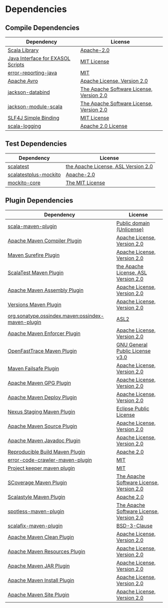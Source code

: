 <!-- @formatter:off -->
# Dependencies

## Compile Dependencies

| Dependency                             | License                                       |
| -------------------------------------- | --------------------------------------------- |
| [Scala Library][0]                     | [Apache-2.0][1]                               |
| [Java Interface for EXASOL Scripts][2] | [MIT License][3]                              |
| [error-reporting-java][4]              | [MIT][5]                                      |
| [Apache Avro][6]                       | [Apache License, Version 2.0][7]              |
| [jackson-databind][8]                  | [The Apache Software License, Version 2.0][9] |
| [jackson-module-scala][10]             | [The Apache Software License, Version 2.0][7] |
| [SLF4J Simple Binding][12]             | [MIT License][13]                             |
| [scala-logging][14]                    | [Apache 2.0 License][15]                      |

## Test Dependencies

| Dependency                  | License                                   |
| --------------------------- | ----------------------------------------- |
| [scalatest][16]             | [the Apache License, ASL Version 2.0][17] |
| [scalatestplus-mockito][18] | [Apache-2.0][17]                          |
| [mockito-core][20]          | [The MIT License][21]                     |

## Plugin Dependencies

| Dependency                                              | License                                       |
| ------------------------------------------------------- | --------------------------------------------- |
| [scala-maven-plugin][22]                                | [Public domain (Unlicense)][23]               |
| [Apache Maven Compiler Plugin][24]                      | [Apache License, Version 2.0][7]              |
| [Maven Surefire Plugin][26]                             | [Apache License, Version 2.0][7]              |
| [ScalaTest Maven Plugin][28]                            | [the Apache License, ASL Version 2.0][17]     |
| [Apache Maven Assembly Plugin][30]                      | [Apache License, Version 2.0][7]              |
| [Versions Maven Plugin][32]                             | [Apache License, Version 2.0][7]              |
| [org.sonatype.ossindex.maven:ossindex-maven-plugin][34] | [ASL2][9]                                     |
| [Apache Maven Enforcer Plugin][36]                      | [Apache License, Version 2.0][7]              |
| [OpenFastTrace Maven Plugin][38]                        | [GNU General Public License v3.0][39]         |
| [Maven Failsafe Plugin][40]                             | [Apache License, Version 2.0][7]              |
| [Apache Maven GPG Plugin][42]                           | [Apache License, Version 2.0][7]              |
| [Apache Maven Deploy Plugin][44]                        | [Apache License, Version 2.0][7]              |
| [Nexus Staging Maven Plugin][46]                        | [Eclipse Public License][47]                  |
| [Apache Maven Source Plugin][48]                        | [Apache License, Version 2.0][7]              |
| [Apache Maven Javadoc Plugin][50]                       | [Apache License, Version 2.0][7]              |
| [Reproducible Build Maven Plugin][52]                   | [Apache 2.0][9]                               |
| [error-code-crawler-maven-plugin][54]                   | [MIT][5]                                      |
| [Project keeper maven plugin][56]                       | [MIT][5]                                      |
| [SCoverage Maven Plugin][58]                            | [The Apache Software License, Version 2.0][9] |
| [Scalastyle Maven Plugin][60]                           | [Apache 2.0][15]                              |
| [spotless-maven-plugin][62]                             | [The Apache Software License, Version 2.0][7] |
| [scalafix-maven-plugin][64]                             | [BSD-3-Clause][65]                            |
| [Apache Maven Clean Plugin][66]                         | [Apache License, Version 2.0][7]              |
| [Apache Maven Resources Plugin][68]                     | [Apache License, Version 2.0][7]              |
| [Apache Maven JAR Plugin][70]                           | [Apache License, Version 2.0][7]              |
| [Apache Maven Install Plugin][72]                       | [Apache License, Version 2.0][9]              |
| [Apache Maven Site Plugin][74]                          | [Apache License, Version 2.0][7]              |

[56]: https://github.com/exasol/project-keeper-maven-plugin
[58]: https://scoverage.github.io/scoverage-maven-plugin/1.4.1/
[18]: https://github.com/scalatest/scalatestplus-mockito
[4]: https://github.com/exasol/error-reporting-java
[9]: http://www.apache.org/licenses/LICENSE-2.0.txt
[60]: http://www.scalastyle.org
[26]: https://maven.apache.org/surefire/maven-surefire-plugin/
[62]: https://github.com/diffplug/spotless
[3]: https://mit-license.org/
[5]: https://opensource.org/licenses/MIT
[20]: https://github.com/mockito/mockito
[10]: https://github.com/FasterXML/jackson-module-scala
[32]: http://www.mojohaus.org/versions-maven-plugin/
[24]: https://maven.apache.org/plugins/maven-compiler-plugin/
[68]: https://maven.apache.org/plugins/maven-resources-plugin/
[38]: https://github.com/itsallcode/openfasttrace-maven-plugin
[66]: https://maven.apache.org/plugins/maven-clean-plugin/
[8]: http://github.com/FasterXML/jackson
[44]: https://maven.apache.org/plugins/maven-deploy-plugin/
[23]: http://unlicense.org/
[1]: https://www.apache.org/licenses/LICENSE-2.0
[28]: https://www.scalatest.org/user_guide/using_the_scalatest_maven_plugin
[21]: https://github.com/mockito/mockito/blob/main/LICENSE
[52]: http://zlika.github.io/reproducible-build-maven-plugin
[13]: http://www.opensource.org/licenses/mit-license.php
[65]: https://opensource.org/licenses/BSD-3-Clause
[6]: https://avro.apache.org
[14]: https://github.com/lightbend/scala-logging
[48]: https://maven.apache.org/plugins/maven-source-plugin/
[12]: http://www.slf4j.org
[64]: https://github.com/evis/scalafix-maven-plugin
[70]: https://maven.apache.org/plugins/maven-jar-plugin/
[17]: http://www.apache.org/licenses/LICENSE-2.0
[46]: http://www.sonatype.com/public-parent/nexus-maven-plugins/nexus-staging/nexus-staging-maven-plugin/
[15]: http://www.apache.org/licenses/LICENSE-2.0.html
[16]: http://www.scalatest.org
[40]: https://maven.apache.org/surefire/maven-failsafe-plugin/
[0]: https://www.scala-lang.org/
[47]: http://www.eclipse.org/legal/epl-v10.html
[74]: https://maven.apache.org/plugins/maven-site-plugin/
[39]: https://www.gnu.org/licenses/gpl-3.0.html
[7]: https://www.apache.org/licenses/LICENSE-2.0.txt
[36]: https://maven.apache.org/enforcer/maven-enforcer-plugin/
[2]: http://www.exasol.com
[72]: http://maven.apache.org/plugins/maven-install-plugin/
[34]: https://sonatype.github.io/ossindex-maven/maven-plugin/
[42]: https://maven.apache.org/plugins/maven-gpg-plugin/
[22]: http://github.com/davidB/scala-maven-plugin
[50]: https://maven.apache.org/plugins/maven-javadoc-plugin/
[54]: https://github.com/exasol/error-code-crawler-maven-plugin
[30]: https://maven.apache.org/plugins/maven-assembly-plugin/
